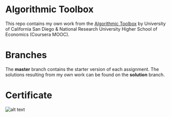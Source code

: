 # Algorithmic Toolbox

This repo contains my own work from the [Algorithmic Toolbox](https://www.coursera.org/learn/algorithmic-toolbox/) by University of California San Diego & National Research University Higher School of Economics (Coursera MOOC).

# Branches
The **master** branch contains the starter version of each assignment. The solutions resulting from my own work can be found on the **solution** branch.

# Certificate
![alt text](https://user-images.githubusercontent.com/5849402/92252806-20787080-eea5-11ea-99ca-63a328643b5f.png "Certificate")

